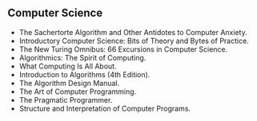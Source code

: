 ## Computer Science
<ul>
  <li>The Sachertorte Algorithm and Other Antidotes to Computer Anxiety.</li>
  <li>Introductory Computer Science: Bits of Theory and Bytes of Practice.</li>
  <li>The New Turing Omnibus: 66 Excursions in Computer Science.</li>
  <li>Algorithmics: The Spirit of Computing.</li>
  <li>What Computing Is All About.</li>
  <li>Introduction to Algorithms (4th Edition).</li>
  <li>The Algorithm Design Manual.</li>
  <li>The Art of Computer Programming.</li>
  <li>The Pragmatic Programmer.</li>
  <li>Structure and Interpretation of Computer Programs.</li>
</ul>
